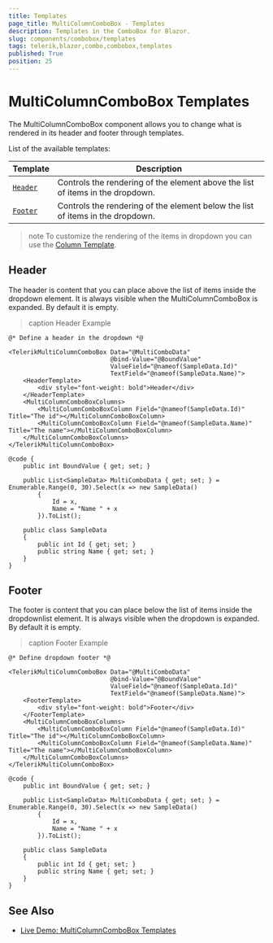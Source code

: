 ```yaml
---
title: Templates
page_title: MultiColumnComboBox - Templates
description: Templates in the ComboBox for Blazor.
slug: components/combobox/templates
tags: telerik,blazor,combo,combobox,templates
published: True
position: 25
---
```


# MultiColumnComboBox Templates

The MultiColumnComboBox component allows you to change what is rendered in its header and footer through templates.

List of the available templates:

<style>
    article style + table {
        table-layout: auto;
        word-break: normal;
    }
</style>
| Template | Description |
| --- | --- |
| [`Header`](#header) | Controls the rendering of the element above the list of items in the dropdown. |
| [`Footer`](#footer) | Controls the rendering of the element below the list of items in the dropdown. |

>note To customize the rendering of the items in dropdown you can use the [Column Template]({%multicolumncombobob-column-template%}).

## Header

The header is content that you can place above the list of items inside the dropdown element. It is always visible when the MultiColumnComboBox is expanded. By default it is empty.

>caption Header Example

````CSHTML
@* Define a header in the dropdown *@

<TelerikMultiColumnComboBox Data="@MultiComboData"
                            @bind-Value="@BoundValue"
                            ValueField="@nameof(SampleData.Id)"
                            TextField="@nameof(SampleData.Name)">
    <HeaderTemplate>
        <div style="font-weight: bold">Header</div>
    </HeaderTemplate>
    <MultiColumnComboBoxColumns>
        <MultiColumnComboBoxColumn Field="@nameof(SampleData.Id)" Title="The id"></MultiColumnComboBoxColumn>
        <MultiColumnComboBoxColumn Field="@nameof(SampleData.Name)" Title="The name"></MultiColumnComboBoxColumn>
    </MultiColumnComboBoxColumns>
</TelerikMultiColumnComboBox>

@code {
    public int BoundValue { get; set; }

    public List<SampleData> MultiComboData { get; set; } = Enumerable.Range(0, 30).Select(x => new SampleData()
        {
            Id = x,
            Name = "Name " + x
        }).ToList();

    public class SampleData
    {
        public int Id { get; set; }
        public string Name { get; set; }
    }
}
````

## Footer

The footer is content that you can place below the list of items inside the dropdownlist element. It is always visible when the dropdown is expanded. By default it is empty.

>caption Footer Example

````CSHTML
@* Define dropdown footer *@

<TelerikMultiColumnComboBox Data="@MultiComboData"
                            @bind-Value="@BoundValue"
                            ValueField="@nameof(SampleData.Id)"
                            TextField="@nameof(SampleData.Name)">
    <FooterTemplate>
        <div style="font-weight: bold">Footer</div>
    </FooterTemplate>
    <MultiColumnComboBoxColumns>
        <MultiColumnComboBoxColumn Field="@nameof(SampleData.Id)" Title="The id"></MultiColumnComboBoxColumn>
        <MultiColumnComboBoxColumn Field="@nameof(SampleData.Name)" Title="The name"></MultiColumnComboBoxColumn>
    </MultiColumnComboBoxColumns>
</TelerikMultiColumnComboBox>

@code {
    public int BoundValue { get; set; }

    public List<SampleData> MultiComboData { get; set; } = Enumerable.Range(0, 30).Select(x => new SampleData()
        {
            Id = x,
            Name = "Name " + x
        }).ToList();

    public class SampleData
    {
        public int Id { get; set; }
        public string Name { get; set; }
    }
}
````

## See Also

  * [Live Demo: MultiColumnComboBox Templates](https://demos.telerik.com/blazor-ui/multicolumncombobox/templates)
   
  
